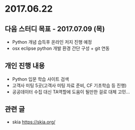 # 2017.06.22

## 다음 스터디 목표 - 2017.07.09 (목)

* Python 개념 습득후 온라인 저지 진행 예정
* osx eclipse python 개발 환경 간단 구성 + git 연동

## 개인 진행 내용

* Python 입문 학습 사이트 검색
* 고객사 미팅 5곳(고객사 미팅 자료 준비, CF 기초학습 등 진행)
* 공공데이터 수집 대신 TA역할에 도움이 될만한 걸로 대체 고민...

## 관련 글

* skia https://skia.org/

